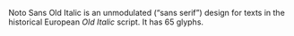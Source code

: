 Noto Sans Old Italic is an unmodulated (“sans serif”) design for texts in the historical European _Old Italic_ script. It has 65 glyphs.
